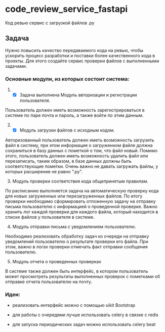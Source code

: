 # code_review_service_fastapi
Код ревью сервис с загрузкой файлов .py


## Задача

Нужно повысить качество передаваемого кода на ревью, чтобы ускорить процесс разработки и поставки более качественного кода в проекты. Для этого создайте сервис проверки файлов с выполненными задачами.

### Основные модули, из которых состоит система:

1. - [x] Задача выполнена Модуль авторизации и регистрации пользователя.

Пользователь должен иметь возможность зарегистрироваться в системе по паре почта и пароль, а также войти по этим данным.

2. - [x] Модуль загрузки файлов с исходным кодом.

Авторизованный пользователь должен иметь возможность загрузить файл в систему, при этом информация о загруженном файле должна сохраниться в базу данных с пометкой о том, что файл новый. Помимо этого, пользователь должен иметь возможность удалить файл или перезаписать, таким образом, в базе данных должны быть соответствующие пометки. Очень важно не давать загружать файлы, у которых расширение не равно “.py”.

3. Модуль проверки соответствия кода общепринятым правилам.

По расписанию выполняется задача на автоматическую проверку кода для новых загруженных или перезагруженных файлов. По итогу проверки необходимо сформировать отложенную задачу на отправку письма пользователю с информацией о проведенной проверке. Важно хранить лог каждой проверки для каждого файла, который находится в списке файлов у пользователя в системе.

4. Модуль отправки письма с уведомлением пользователю.

Необходимо реализовать обработку задач из очереди на отправку уведомлений пользователю о результате проверки его файла. При этом, важно в логах проверки отмечать факт отправки сообщения пользователю.

5. Модуль отчета о проведенных проверках

В системе также должен быть интерфейс, в котором пользователь может просмотреть результаты выполненных проверок с пометками об отправке отчета пользователю на почту.

### Идеи:

- реализовать интерфейс можно с помощью uikit Bootstrap
    
- для работы с очередями лучше использовать celery в связке с redis
    
- для запуска периодических задач можно использовать celery beat
    